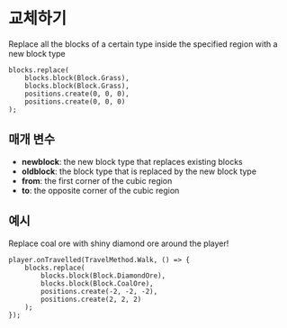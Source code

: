 # 교체하기

Replace all the blocks of a certain type inside the specified region with a new block type

```sig
blocks.replace(
    blocks.block(Block.Grass),
    blocks.block(Block.Grass),
    positions.create(0, 0, 0),
    positions.create(0, 0, 0)
);
```

## 매개 변수

* **newblock**: the new block type that replaces existing blocks
* **oldblock**: the block type that is replaced by the new block type
* **from**: the first corner of the cubic region
* **to**: the opposite corner of the cubic region

## 예시

Replace coal ore with shiny diamond ore around the player!

```blocks
player.onTravelled(TravelMethod.Walk, () => {
    blocks.replace(
        blocks.block(Block.DiamondOre),
        blocks.block(Block.CoalOre),
        positions.create(-2, -2, -2),
        positions.create(2, 2, 2)
    );
});
```
